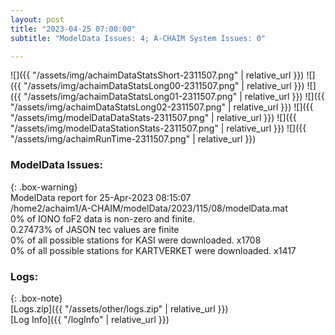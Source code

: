 ```yaml
---
layout: post
title: "2023-04-25 07:00:00"
subtitle: "ModelData Issues: 4; A-CHAIM System Issues: 0"

---
```


![]({{ "/assets/img/achaimDataStatsShort-2311507.png" | relative_url }})
![]({{ "/assets/img/achaimDataStatsLong00-2311507.png" | relative_url }})
![]({{ "/assets/img/achaimDataStatsLong01-2311507.png" | relative_url }})
![]({{ "/assets/img/achaimDataStatsLong02-2311507.png" | relative_url }})
![]({{ "/assets/img/modelDataDataStats-2311507.png" | relative_url }})
![]({{ "/assets/img/modelDataStationStats-2311507.png" | relative_url }})
![]({{ "/assets/img/achaimRunTime-2311507.png" | relative_url }})


### ModelData Issues:  
  
{: .box-warning}  
 ModelData report for 25-Apr-2023 08:15:07   
 /home2/achaim1/A-CHAIM/modelData/2023/115/08/modelData.mat   
 0% of IONO foF2 data is non-zero and finite.   
 0.27473% of JASON tec values are finite   
 0% of all possible stations for KASI were downloaded. x1708   
 0% of all possible stations for KARTVERKET were downloaded. x1417   
  


### Logs:  
  
{: .box-note}  
[Logs.zip]({{ "/assets/other/logs.zip" | relative_url }})  
[Log Info]({{ "/logInfo" | relative_url }})  
